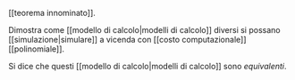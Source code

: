[[teorema innominato]].

Dimostra come [[modello di calcolo|modelli di calcolo]] diversi si possano [[simulazione|simulare]] a vicenda con [[costo computazionale]] [[polinomiale]].

Si dice che questi [[modello di calcolo|modelli di calcolo]] sono *equivalenti*.
